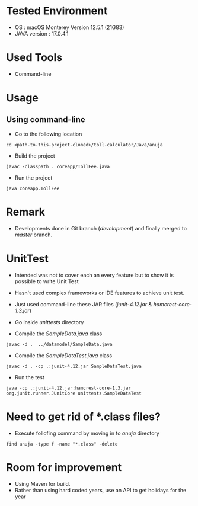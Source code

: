# Tested Environment

* OS : macOS Monterey Version 12.5.1 (21G83)
* JAVA version : 17.0.4.1

# Used Tools

* Command-line

# Usage

## Using command-line

* Go to the following location

`cd <path-to-this-project-cloned>/toll-calculator/Java/anuja`

* Build the project 

`javac -classpath . coreapp/TollFee.java`

* Run the project

`java coreapp.TollFee`

# Remark

* Developments done in Git branch (_development_) and finally merged to _master_ branch.

# UnitTest

* Intended was not to cover each an every feature but to show it is possible to write Unit Test
* Hasn't used complex frameworks or IDE features to achieve unit test.
* Just used command-line these JAR files (_junit-4.12.jar_ & _hamcrest-core-1.3.jar_)

* Go inside _unittests_ directory

* Compile the _SampleData.java_ class

`javac -d .  ../datamodel/SampleData.java`

* Compile the _SampleDataTest.java_ class

`javac -d . -cp .:junit-4.12.jar SampleDataTest.java`

* Run the test

`java -cp .:junit-4.12.jar:hamcrest-core-1.3.jar org.junit.runner.JUnitCore unittests.SampleDataTest`

# Need to get rid of *.class files?

* Execute follofing command by moving in to _anuja_ directory

`find anuja -type f -name "*.class" -delete`

# Room for improvement

* Using Maven for build.
* Rather than using hard coded years, use an API to get holidays for the year